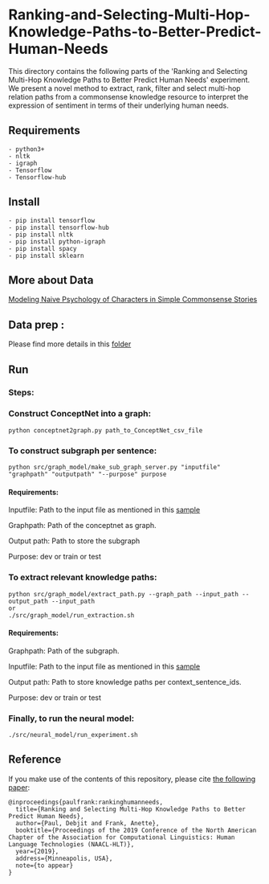 # Ranking-and-Selecting-Multi-Hop-Knowledge-Paths-to-Better-Predict-Human-Needs
This directory contains the following parts of the 'Ranking and Selecting Multi-Hop Knowledge Paths to Better Predict Human Needs' experiment. We present a novel method to extract, rank, filter and select multi-hop relation paths from a commonsense knowledge resource to interpret the expression of sentiment in terms of their underlying human needs.

## Requirements 
~~~~
- python3+
- nltk
- igraph
- Tensorflow 
- Tensorflow-hub
~~~~

## Install
~~~~
- pip install tensorflow
- pip install tensorflow-hub
- pip install nltk
- pip install python-igraph
- pip install spacy 
- pip install sklearn
~~~~

## More about Data
[Modeling Naive Psychology of Characters in Simple Commonsense Stories](https://uwnlp.github.io/storycommonsense/)

## Data prep : 

Please find more details in this [folder](https://github.com/debjitpaul/Multi-Hop-Knowledge-Paths-Human-Needs/tree/master/src/data_prep)


## Run
### Steps: 
### Construct ConceptNet into a graph: 
~~~
python conceptnet2graph.py path_to_ConceptNet_csv_file
~~~

### To construct subgraph per sentence: 
~~~ 
python src/graph_model/make_sub_graph_server.py "inputfile" "graphpath" "outputpath" "--purpose" purpose
~~~
#### Requirements: 
Inputfile: Path to the input file as mentioned in this [sample](https://github.com/debjitpaul/Multi-Hop-Knowledge-Paths-Human-Needs/tree/master/src/data_prep/sample_data_reiss_concepts.txt) 

Graphpath: Path of the conceptnet as graph. 

Output path: Path to store the subgraph

Purpose: dev or train or test

### To extract relevant knowledge paths: 
~~~
python src/graph_model/extract_path.py --graph_path --input_path --output_path --input_path
or 
./src/graph_model/run_extraction.sh
~~~
#### Requirements:
Graphpath: Path of the subgraph. 

Inputfile: Path to the input file as mentioned in this [sample](https://github.com/debjitpaul/Multi-Hop-Knowledge-Paths-Human-Needs/tree/master/src/data_prep/sample_data_reiss_concepts.txt) 

Output path: Path to store knowledge paths per context_sentence_ids. 

Purpose: dev or train or test

### Finally, to run the neural model: 
~~~
./src/neural_model/run_experiment.sh
~~~


## Reference

If you make use of the contents of this repository, please cite [the following paper](https://arxiv.org/abs/1904.00676):

```
@inproceedings{paulfrank:rankinghumanneeds,
  title={Ranking and Selecting Multi-Hop Knowledge Paths to Better Predict Human Needs},
  author={Paul, Debjit and Frank, Anette},
  booktitle={Proceedings of the 2019 Conference of the North American Chapter of the Association for Computational Linguistics: Human Language Technologies (NAACL-HLT)},
  year={2019},
  address={Minneapolis, USA},
  note={to appear}
}
